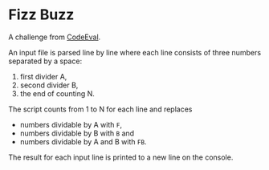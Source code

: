 # Fizz Buzz

A challenge from [CodeEval](https://www.codeeval.com/open_challenges/1).

An input file is parsed line by line where each line consists of three numbers separated by a space:

1. first divider A,
2. second divider B,
3. the end of counting N.

The script counts from 1 to N for each line and replaces

* numbers dividable by A with `F`,
* numbers dividable by B with `B` and
* numbers dividable by A and B with `FB`.

The result for each input line is printed to a new line on the console.
